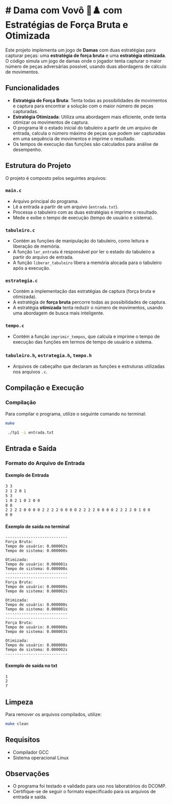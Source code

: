 # # Dama com Vovô 🧓♟️  com Estratégias de Força Bruta e Otimizada
 
 Este projeto implementa um jogo de **Damas** com duas estratégias para capturar peças: uma **estratégia de força bruta** e uma **estratégia otimizada**. O código simula um jogo de damas onde o jogador tenta capturar o maior número de peças adversárias possível, usando duas abordagens de cálculo de movimentos.
 
 ## Funcionalidades
 
 - **Estratégia de Força Bruta**: Tenta todas as possibilidades de movimentos e captura para encontrar a solução com o maior número de peças capturadas.
 - **Estratégia Otimizada**: Utiliza uma abordagem mais eficiente, onde tenta otimizar os movimentos de captura.
 - O programa lê o estado inicial do tabuleiro a partir de um arquivo de entrada, calcula o número máximo de peças que podem ser capturadas em uma sequência de movimentos e imprime o resultado.
 - Os tempos de execução das funções são calculados para análise de desempenho.
 
 ## Estrutura do Projeto
 
 O projeto é composto pelos seguintes arquivos:
 
 ### `main.c`
 - Arquivo principal do programa.
 - Lê a entrada a partir de um arquivo (`entrada.txt`).
 - Processa o tabuleiro com as duas estratégias e imprime o resultado.
 - Mede e exibe o tempo de execução (tempo de usuário e sistema).
 
 ### `tabuleiro.c`
 - Contém as funções de manipulação do tabuleiro, como leitura e liberação de memória.
 - A função `ler_entrada` é responsável por ler o estado do tabuleiro a partir do arquivo de entrada.
 - A função `liberar_tabuleiro` libera a memória alocada para o tabuleiro após a execução.
 
 ### `estrategia.c`
 - Contém a implementação das estratégias de captura (força bruta e otimizada).
 - A estratégia de **força bruta** percorre todas as possibilidades de captura.
 - A estratégia **otimizada** tenta reduzir o número de movimentos, usando uma abordagem de busca mais inteligente.
 
 ### `tempo.c`
 - Contém a função `imprimir_tempos`, que calcula e imprime o tempo de execução das funções em termos de tempo de usuário e sistema.
 
 ### `tabuleiro.h`, `estrategia.h`, `tempo.h`
 - Arquivos de cabeçalho que declaram as funções e estruturas utilizadas nos arquivos `.c`.
 
 ## Compilação e Execução
 
 ### Compilação
 
 Para compilar o programa, utilize o seguinte comando no terminal:
 
 ```bash
 make
 ```
```bash
 ./tp1 -i entrada.txt
```
## Entrada e Saída

### Formato do Arquivo de Entrada

#### Exemplo de Entrada

```txt
3 3
2 1 2 0 1
5 3
1 0 2 1 0 2 0 0
8 8
2 2 2 2 0 0 0 0 2 2 2 2 0 0 0 0 2 2 2 2 0 0 0 0 2 2 2 2 0 1 0 0
0 0
```

#### Exemplo de saída no terminal

```terminal
---------------------------
Força Bruta:
Tempo de usuário: 0.000002s
Tempo de sistema: 0.000000s

Otimizada:
Tempo de usuário: 0.000001s
Tempo de sistema: 0.000000s
---------------------------
---------------------------
Força Bruta:
Tempo de usuário: 0.000000s
Tempo de sistema: 0.000002s

Otimizada:
Tempo de usuário: 0.000000s
Tempo de sistema: 0.000001s
---------------------------
---------------------------
Força Bruta:
Tempo de usuário: 0.000000s
Tempo de sistema: 0.000003s

Otimizada:
Tempo de usuário: 0.000000s
Tempo de sistema: 0.000002s
---------------------------
```

#### Exemplo de saída no txt

```txt
1
2
7
```

## Limpeza

Para remover os arquivos compilados, utilize:

```bash
make clean
```

## Requisitos

- Compilador GCC
- Sistema operacional Linux

## Observações

- O programa foi testado e validado para uso nos laboratórios do DCOMP.
- Certifique-se de seguir o formato especificado para os arquivos de entrada e saída.
